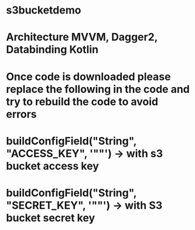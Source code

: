 # s3bucketdemo
# Architecture MVVM, Dagger2, Databinding Kotlin
# Once code is downloaded please replace the following in the code and try to rebuild the code to avoid errors
# buildConfigField("String", "ACCESS_KEY", '"<Access Key>"') -> <Access Key> with s3 bucket access key
# buildConfigField("String", "SECRET_KEY", '"<Secret Key>"') -> <Secret Key> with S3 bucket secret key
